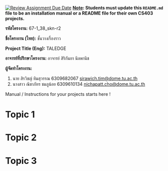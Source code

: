 [![Review Assignment Due Date](https://classroom.github.com/assets/deadline-readme-button-22041afd0340ce965d47ae6ef1cefeee28c7c493a6346c4f15d667ab976d596c.svg)](https://classroom.github.com/a/w8H8oomW)
**<ins>Note</ins>: Students must update this `README.md` file to be an installation manual or a README file for their own CS403 projects.**

**รหัสโครงงาน:** 67-1_38_skn-r2

**ชื่อโครงงาน (ไทย):** ชั้นวางเรื่องราว

**Project Title (Eng):** TALEDGE

**อาจารย์ที่ปรึกษาโครงงาน:** อาจารย์ สิริกันยา นิลพานิช

**ผู้จัดทำโครงงาน:**
1. นาย สิรวิชญ์ ทิมสุวรรณ  6309682067  sirawich.tim@dome.tu.ac.th
2. นางสาว ณิชาภัทร ชมภูน้อย 6309610134 nichapatt.cho@dome.tu.ac.th
   
Manual / Instructions for your projects starts here !
# Topic 1
# Topic 2 
# Topic 3
